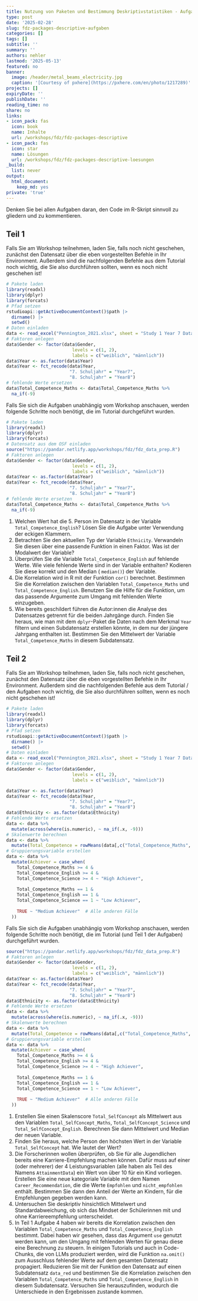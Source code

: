 ```yaml
---
title: Nutzung von Paketen und Bestimmung Deskriptivstatistiken - Aufgaben
type: post
date: '2025-02-28'
slug: fdz-packages-descriptive-aufgaben
categories: []
tags: []
subtitle: ''
summary: ''
authors: nehler
lastmod: '2025-05-13'
featured: no
banner:
  image: /header/metal_beams_electricity.jpg
  caption: '[Courtesy of pxhere](https://pxhere.com/en/photo/1217289)'
projects: []
expiryDate: ''
publishDate: ''
reading_time: no
share: no
links:
- icon_pack: fas
  icon: book
  name: Inhalte
  url: /workshops/fdz/fdz-packages-descriptive
- icon_pack: fas
  icon: star
  name: Lösungen
  url: /workshops/fdz/fdz-packages-descriptive-loesungen
_build:
  list: never
output:
  html_document:
    keep_md: yes
private: 'true'
---
```








Denken Sie bei allen Aufgaben daran, den Code im R-Skript sinnvoll zu gliedern und zu kommentieren.

## Teil 1

Falls Sie am Workshop teilnehmen, laden Sie, falls noch nicht geschehen, zunächst den Datensatz über die eben vorgestellten Befehle in Ihr Environment. Außerdem sind die nachfolgenden Befehle aus dem Tutorial noch wichtig, die Sie also durchführen sollten, wenn es noch nicht geschehen ist!


```r
# Pakete laden
library(readxl)
library(dplyr)
library(forcats)
# Pfad setzen
rstudioapi::getActiveDocumentContext()$path |>
  dirname() |>
  setwd()
# Daten einladen
data <- read_excel("Pennington_2021.xlsx", sheet = "Study 1 Year 7 Data")
# Faktoren anlegen
data$Gender <- factor(data$Gender, 
                         levels = c(1, 2),
                         labels = c("weiblich", "männlich"))
data$Year <- as.factor(data$Year)
data$Year <- fct_recode(data$Year, 
                        "7. Schuljahr" = "Year7",
                        "8. Schuljahr" = "Year8")
# fehlende Werte ersetzen
data$Total_Competence_Maths <- data$Total_Competence_Maths %>% 
  na_if(-9)
```

Falls Sie sich die Aufgaben unabhängig vom Workshop anschauen, werden folgende Schritte noch benötigt, die im Tutorial durchgeführt wurden.


```r
# Pakete laden
library(readxl)
library(dplyr)
library(forcats)
# Datensatz aus dem OSF einladen
source("https://pandar.netlify.app/workshops/fdz/fdz_data_prep.R")
# Faktoren anlegen
data$Gender <- factor(data$Gender, 
                         levels = c(1, 2),
                         labels = c("weiblich", "männlich"))
data$Year <- as.factor(data$Year)
data$Year <- fct_recode(data$Year, 
                        "7. Schuljahr" = "Year7",
                        "8. Schuljahr" = "Year8")
# fehlende Werte ersetzen
data$Total_Competence_Maths <- data$Total_Competence_Maths %>% 
  na_if(-9)
```


1. Welchen Wert hat die 5. Person im Datensatz in der Variable `Total_Competence_English`? Lösen Sie die Aufgabe unter Verwendung der eckigen Klammern.
2. Betrachten Sie den aktuellen Typ der Variable `Ethnicity`. Verwandeln Sie diesen über eine passende Funktion in einen Faktor. Was ist der Modalwert der Variable?
3. Überprüfen Sie die Variable `Total_Competence_English` auf fehlende Werte. Wie viele fehlende Werte sind in der Variable enthalten? Kodieren Sie diese korrekt und den Median ( `median()`) der Variable.
4. Die Korrelation wird in R mit der Funktion `cor()` berechnet. Bestimmen Sie die Korrelation zwischen den Variablen `Total_Competence_Maths` und `Total_Competence_English`. Benutzen Sie die Hilfe für die Funktion, um das passende Argumente zum Umgang mit fehlenden Werte einzugeben.
5. Wie bereits geschildert führen die Autor:innen die Analyse des Datensatzes getrennt für die beiden Jahrgänge durch. Finden Sie heraus, wie man mit dem `dplyr`-Paket die Daten nach dem Merkmal `Year` filtern und einen Subdatensatz erstellen könnte, in dem nur der jüngere Jahrgang enthalten ist. Bestimmen Sie den Mittelwert der Variable `Total_Competence_Maths` in diesem Subdatensatz.



## Teil 2

Falls Sie am Workshop teilnehmen, laden Sie, falls noch nicht geschehen, zunächst den Datensatz über die eben vorgestellten Befehle in Ihr Environment. Außerdem sind die nachfolgenden Befehle aus dem Tutorial / den Aufgaben noch wichtig, die Sie also durchführen sollten, wenn es noch nicht geschehen ist!


```r
# Pakete laden
library(readxl)
library(dplyr)
library(forcats)
# Pfad setzen
rstudioapi::getActiveDocumentContext()$path |>
  dirname() |>
  setwd()
# Daten einladen
data <- read_excel("Pennington_2021.xlsx", sheet = "Study 1 Year 7 Data")
# Faktoren anlegen
data$Gender <- factor(data$Gender, 
                         levels = c(1, 2),
                         labels = c("weiblich", "männlich"))

data$Year <- as.factor(data$Year)
data$Year <- fct_recode(data$Year, 
                        "7. Schuljahr" = "Year7",
                        "8. Schuljahr" = "Year8")
data$Ethnicity <- as.factor(data$Ethnicity)
# Fehlende Werte ersetzen
data <- data %>%
  mutate(across(where(is.numeric), ~ na_if(.x, -9)))
# Skalenwerte berechnen
data <- data %>%
  mutate(Total_Competence = rowMeans(data[,c("Total_Competence_Maths", "Total_Competence_English", "Total_Competence_Science")]))
# Gruppierungsvariable erstellen
data <- data %>%
  mutate(Achiever = case_when(
    Total_Competence_Maths >= 4 & 
    Total_Competence_English >= 4 & 
    Total_Competence_Science >= 4 ~ "High Achiever",
    
    Total_Competence_Maths == 1 & 
    Total_Competence_English == 1 & 
    Total_Competence_Science == 1 ~ "Low Achiever",
    
    TRUE ~ "Medium Achiever"  # Alle anderen Fälle
  ))
```

Falls Sie sich die Aufgaben unabhängig vom Workshop anschauen, werden folgende Schritte noch benötigt, die im Tutorial (und Teil 1 der Aufgaben) durchgeführt wurden.


```r
source("https://pandar.netlify.app/workshops/fdz/fdz_data_prep.R")
# Faktoren anlegen
data$Gender <- factor(data$Gender, 
                         levels = c(1, 2),
                         labels = c("weiblich", "männlich"))
data$Year <- as.factor(data$Year)
data$Year <- fct_recode(data$Year, 
                        "7. Schuljahr" = "Year7",
                        "8. Schuljahr" = "Year8")
data$Ethnicity <- as.factor(data$Ethnicity)
# Fehlende Werte ersetzen
data <- data %>%
  mutate(across(where(is.numeric), ~ na_if(.x, -9)))
# Skalenwerte berechnen
data <- data %>%
  mutate(Total_Competence = rowMeans(data[,c("Total_Competence_Maths", "Total_Competence_English", "Total_Competence_Science")]))
# Gruppierungsvariable erstellen
data <- data %>%
  mutate(Achiever = case_when(
    Total_Competence_Maths >= 4 & 
    Total_Competence_English >= 4 & 
    Total_Competence_Science >= 4 ~ "High Achiever",
    
    Total_Competence_Maths == 1 & 
    Total_Competence_English == 1 & 
    Total_Competence_Science == 1 ~ "Low Achiever",
    
    TRUE ~ "Medium Achiever"  # Alle anderen Fälle
  ))
```




1. Erstellen Sie einen Skalenscore `Total_SelfConcept` als Mittelwert aus den Variablen `Total_SelfConcept_Maths`, `Total_SelfConcept_Science` und `Total_SelfConcept_English`. Berechnen Sie dann Mittelwert und Median der neuen Variable.
2. Finden Sie heraus, welche Person den höchsten Wert in der Variable `Total_SelfConcept` hat. Wie lautet der Wert?
3. Die Forscherinnen wollen überprüfen, ob Sie für alle Jugendlichen bereits eine Karriere-Empfehlung machen können. Dafür muss auf einer (oder mehrerer) der 4 Leistungsvariablen (alle haben als Teil des Namens `AttainmentData`) ein Wert von über 10 für ein Kind vorliegen. Erstellen Sie eine neue kategoriale Variable mit dem Namen `Career_Recommendation`, die die Werte `Empfohlen` und `nicht_empfohlen` enthält. Bestimmen Sie dann den Anteil der Werte an Kindern, für die Empfehlungen gegeben werden kann.
4. Untersuchen Sie deskriptiv hinsichtlich Mittelwert und Standardabweichung, ob sich das Mindset der Schülerinnen mit und ohne Karriereempfehlung unterscheidet.
5. In Teil 1 Aufgabe 4 haben wir bereits die Korrelation zwischen den Variablen `Total_Competence_Maths` und `Total_Competence_English` bestimmt. Dabei haben wir gesehen, dass das Argument `use` genutzt werden kann, um den Umgang mit fehlenden Werten für genau diese eine Berechnung zu steuern. In einigen Tutorials und auch in Code-Chunks, die von LLMs produziert werden, wird die Funktion `na.omit()` zum Ausschluss fehlender Werte auf dem gesamten Datensatz propagiert. Reduzieren Sie mit der Funktion den Datensatz auf einen Subdatensatz `data_red` und bestimmen Sie die Korrelation zwischen den Variablen `Total_Competence_Maths` und `Total_Competence_English` in diesem Subdatensatz. Versuchen Sie herauszufinden, wodurch die Unterschiede in den Ergebnissen zustande kommen.

